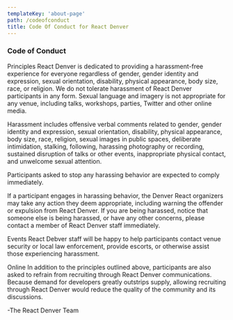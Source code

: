 ```yaml
---
templateKey: 'about-page'
path: /codeofconduct
title: Code Of Conduct for React Denver
---
```

### Code of Conduct
Principles
React Denver is dedicated to providing a harassment-free experience for everyone regardless of gender, gender identity and expression, sexual orientation, disability, physical appearance, body size, race, or religion. We do not tolerate harassment of React Denver participants in any form. Sexual language and imagery is not appropriate for any venue, including talks, workshops, parties, Twitter and other online media.

Harassment includes offensive verbal comments related to gender, gender identity and expression, sexual orientation, disability, physical appearance, body size, race, religion, sexual images in public spaces, deliberate intimidation, stalking, following, harassing photography or recording, sustained disruption of talks or other events, inappropriate physical contact, and unwelcome sexual attention.

Participants asked to stop any harassing behavior are expected to comply immediately.

If a participant engages in harassing behavior, the Denver React organizers may take any action they deem appropriate, including warning the offender or expulsion from React Denver. If you are being harassed, notice that someone else is being harassed, or have any other concerns, please contact a member of React Denver staff immediately.

Events
React Debver staff will be happy to help participants contact venue security or local law enforcement, provide escorts, or otherwise assist those experiencing harassment.

Online
In addition to the principles outlined above, participants are also asked to refrain from recruiting through React Denver communications. Because demand for developers greatly outstrips supply, allowing recruiting through React Denver would reduce the quality of the community and its discussions.

-The React Denver Team

